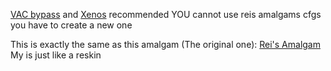 [VAC bypass](https://github.com/danielkrupinski/VAC-Bypass-Loader) and [Xenos](https://github.com/DarthTon/Xenos/releases) recommended
YOU cannot use reis amalgams cfgs you have to create a new one

This is exactly the same as this amalgam (The original one): [Rei's Amalgam](https://github.com/rei-2/Amalgam) My is just like a reskin
